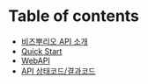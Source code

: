 # Table of contents

* [비즈뿌리오 API 소개](README.md)
* [Quick Start](quick-start.md)
* [WebAPI](webapi.md)
* [API 상태코드/결과코드](api.md)
